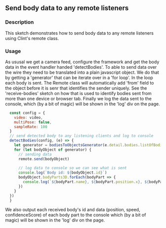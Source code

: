 ## Send body data to any remote listeners 

### Description
This sketch demonstrates how to send body data to any remote listeners using Clint's remote class.

### Usage 
As ususal we get a camera feed, configure the framework and get the body data in the event handler handed 'detectBodies'. To able to send data over the wire they need to be translated into a plain javascript object. We do that by getting a 'generator' that can be iterate over in a 'for loop'. In the loop each body is sent. The Remote class will automatically add 'from' field to the object before it is senr that identifies the sender uniquely. See the 'receive-bodies' sketch on how that is used to identify bodies sent from more than one device or browser tab. Finally we log the data sent to the console, which (by a bit of magic) will be shown in the 'log' div on the page. 

~~~javascript
  const config = {
    video: video,
    multiPose: false,
    sampleRate: 100
  }
  // send detected body to any listening clients and log to console
  detectBodies(config, (e) => {
    let generator = bodiesToObjectsGenerator(e.detail.bodies.listOfBodies)
    for (let bodyObject of generator) {
      // sending data
      remote.send(bodyObject)
   
      // log data to console so we can see what is sent
      console.log(`Body id: ${bodyObject.id}`)
      bodyObject.bodyParts3D.forEach(bodyPart => {
        console.log(`${bodyPart.name}, ${bodyPart.position.x}, ${bodyPart.position.y}, ${bodyPart.speed.absoluteSpeed}, ${bodyPart.confidenceScore}`)
      })
    }
  })
  }
~~~

We also output each received body's id and data (position, speed, confidenceScore) of each body part to the console which (by a bit of magic) will be shown in the 'log' div on the page. 

